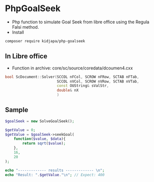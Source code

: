 # PhpGoalSeek

- Php function to simulate Goal Seek from libre office using the Regula Falsi method.
- Install
 ```bash
 composer require kidjapa/php-goalseek
 ```


## In Libre office

- Function in archive: core/sc/source/coredata/dcoumen4.cxx

```c++
bool ScDocument::Solver(SCCOL nFCol, SCROW nFRow, SCTAB nFTab,
                        SCCOL nVCol, SCROW nVRow, SCTAB nVTab,
                        const OUString& sValStr, 
                        double& nX
                        )
```

## Sample

```php
$goalSeek = new SolveGoalSeek();

$getValue = 0;
$getValue = $goalSeek->seekGoal(
    function($value, $data){
        return sqrt($value);
    },
    16,
    20
);

echo "------------- results ------------- \n";
echo "Result: ".$getValue."\n"; // Expect: 400
```